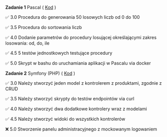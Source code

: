 **Zadanie 1** Pascal ( [Kod](./task_1) )

:white_check_mark: 3.0 Procedura do generowania 50 losowych liczb od 0 do 100

:white_check_mark: 3.5 Procedura do sortowania liczb

:white_check_mark: 4.0 Dodanie parametrów do procedury losującej określającymi zakres
losowania: od, do, ile

:white_check_mark: 4.5 5 testów jednostkowych testujące procedury

:white_check_mark: 5.0 Skrypt w bashu do uruchamiania aplikacji w Pascalu via docker


**Zadanie 2**  Symfony (PHP) ( [Kod](./task_2) )

:white_check_mark: 3.0 Należy stworzyć jeden model z kontrolerem z produktami, zgodnie z
CRUD

:white_check_mark: 3.5 Należy stworzyć skrypty do testów endpointów via curl

:white_check_mark: 4.0 Należy stworzyć dwa dodatkowe kontrolery wraz z modelami

:white_check_mark: 4.5 Należy stworzyć widoki do wszystkich kontrolerów

:x: 5.0 Stworzenie panelu administracyjnego z mockowanym logowaniem